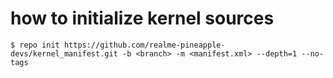 # how to initialize kernel sources
```$ repo init https://github.com/realme-pineapple-devs/kernel_manifest.git -b <branch> -m <manifest.xml> --depth=1 --no-tags```
